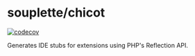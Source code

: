 # souplette/chicot

[![codecov](https://codecov.io/github/souplette-php/chicot/graph/badge.svg?token=qAe0VrmjOp)](https://codecov.io/github/souplette-php/chicot)

Generates IDE stubs for extensions using PHP's Reflection API.
